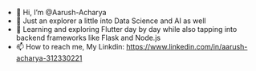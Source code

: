 - 👋 Hi, I’m @Aarush-Acharya
- 👀 Just an explorer a little into Data Science and AI as well 
- 🔆 Learning and exploring Flutter day by day while also tapping into backend frameworks like Flask and Node.js
- 📫 How to reach me, My Linkdin: https://www.linkedin.com/in/aarush-acharya-312330221

<!---
Aarush-Acharya/Aarush-Acharya is a ✨ special ✨ repository because its `README.md` (this file) appears on your GitHub profile.
You can click the Preview link to take a look at your changes.
--->
